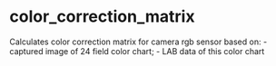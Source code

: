 # color_correction_matrix
Calculates color correction matrix for camera rgb sensor based on:  - captured image of 24 field color chart; - LAB data of this color chart
